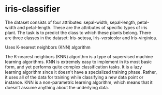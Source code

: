 # iris-classifier

The dataset consists of four attributes: sepal-width, sepal-length, petal-width and petal-length. These are the attributes of specific types of iris plant. The task is to predict the class to which these plants belong. There are three classes in the dataset: Iris-setosa, Iris-versicolor and Iris-virginica.


Uses K-nearest neighbors (KNN) algorithm

The K-nearest neighbors (KNN) algorithm is a type of supervised machine learning algorithms. KNN is extremely easy to implement in its most basic form, and yet performs quite complex classification tasks. It is a lazy learning algorithm since it doesn't have a specialized training phase. Rather, it uses all of the data for training while classifying a new data point or instance. KNN is a non-parametric learning algorithm, which means that it doesn't assume anything about the underlying data. 
